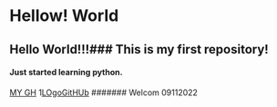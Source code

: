 # Hellow! World
## Hello World!!!### This is my first repository!
#### Just started learning python.
[MY GH](https://github.com/viniloran)
1[LOgoGitHUb](https://yandex.ru/images/search?text=github&from=tabbar&p=2&pos=132&rpt=simage&img_url=http%3A%2F%2Fpngimg.com%2Fuploads%2Fgithub%2Fgithub_PNG57.png&lr=2)
####### Welcom 09112022